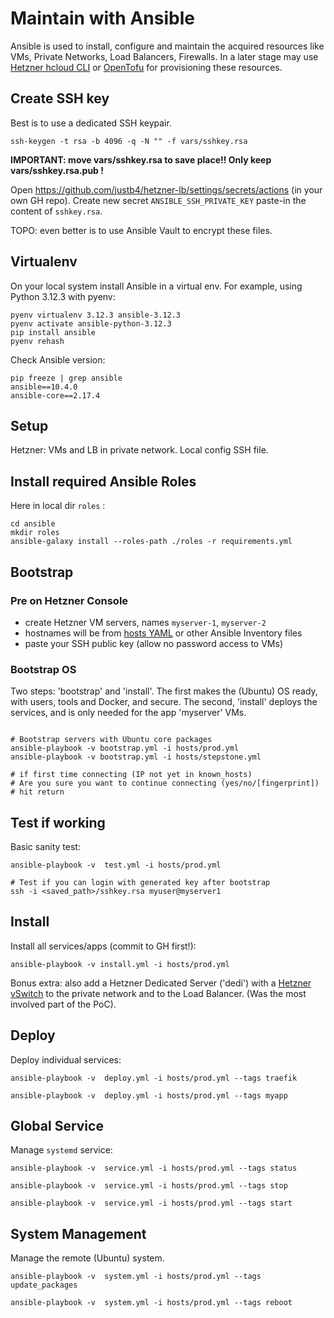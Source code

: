 # Maintain with Ansible

Ansible is used to install, configure and maintain the acquired resources like 
VMs, Private Networks, Load Balancers, Firewalls.
In a later stage may use [Hetzner hcloud CLI](https://community.hetzner.com/tutorials/howto-hcloud-cli) or 
[OpenTofu](https://library.tf/providers/hetznercloud/hcloud/latest) for provisioning these resources.

## Create SSH key

Best is to use a dedicated SSH keypair.

```
ssh-keygen -t rsa -b 4096 -q -N "" -f vars/sshkey.rsa

```
**IMPORTANT: move vars/sshkey.rsa to save place!! Only keep vars/sshkey.rsa.pub !**

Open https://github.com/justb4/hetzner-lb/settings/secrets/actions (in your own GH repo). Create new secret
`ANSIBLE_SSH_PRIVATE_KEY` paste-in the content of `sshkey.rsa`.

TOPO: even better is to use Ansible Vault to encrypt these files.

## Virtualenv

On your local system install Ansible in a virtual env.
For example, using Python 3.12.3 with pyenv:

```
pyenv virtualenv 3.12.3 ansible-3.12.3
pyenv activate ansible-python-3.12.3
pip install ansible
pyenv rehash
```

Check Ansible version:

```
pip freeze | grep ansible
ansible==10.4.0
ansible-core==2.17.4
```

## Setup

Hetzner: VMs and LB in private network.
Local config SSH file.

## Install required Ansible Roles

Here in local dir `roles` :

```
cd ansible
mkdir roles
ansible-galaxy install --roles-path ./roles -r requirements.yml

```

## Bootstrap

### Pre on Hetzner Console

* create Hetzner VM servers, names `myserver-1`, `myserver-2`
* hostnames will be from [hosts YAML](hosts/prod.yml) or other Ansible Inventory files
* paste your SSH public key (allow no password access to VMs)

### Bootstrap OS
Two steps: 'bootstrap' and 'install'. The first makes the (Ubuntu) OS ready, with users, tools and Docker,
and secure. The second, 'install' deploys the services, and is only needed for the app 'myserver' VMs.

```

# Bootstrap servers with Ubuntu core packages
ansible-playbook -v bootstrap.yml -i hosts/prod.yml
ansible-playbook -v bootstrap.yml -i hosts/stepstone.yml

# if first time connecting (IP not yet in known_hosts)
# Are you sure you want to continue connecting (yes/no/[fingerprint])
# hit return
```

## Test if working

Basic sanity test:

```
ansible-playbook -v  test.yml -i hosts/prod.yml

# Test if you can login with generated key after bootstrap
ssh -i <saved_path>/sshkey.rsa myuser@myserver1
```

## Install

Install all services/apps (commit to GH first!):

```
ansible-playbook -v install.yml -i hosts/prod.yml

```

Bonus extra: also add a Hetzner Dedicated Server ('dedi') with a [Hetzner vSwitch](https://docs.hetzner.com/robot/dedicated-server/network/vswitch/) 
to the private network and to the Load Balancer. (Was the most involved part of the PoC).

## Deploy

Deploy individual services:

```
ansible-playbook -v  deploy.yml -i hosts/prod.yml --tags traefik

ansible-playbook -v  deploy.yml -i hosts/prod.yml --tags myapp

```

## Global Service

Manage `systemd` service:

```
ansible-playbook -v  service.yml -i hosts/prod.yml --tags status

ansible-playbook -v  service.yml -i hosts/prod.yml --tags stop

ansible-playbook -v  service.yml -i hosts/prod.yml --tags start

```

## System Management

Manage the remote (Ubuntu) system.

```
ansible-playbook -v  system.yml -i hosts/prod.yml --tags update_packages

ansible-playbook -v  system.yml -i hosts/prod.yml --tags reboot

```
